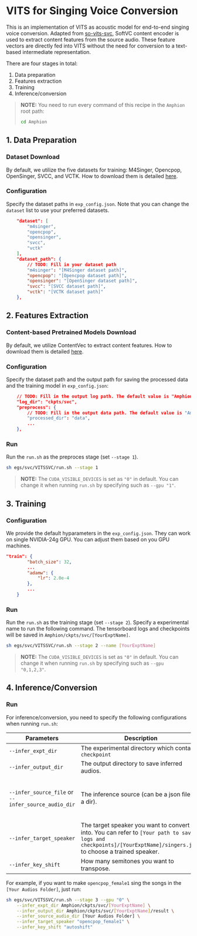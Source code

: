 # VITS for Singing Voice Conversion

This is an implementation of VITS as acoustic model for end-to-end singing voice conversion. Adapted from [so-vits-svc](https://github.com/svc-develop-team/so-vits-svc), SoftVC content encoder is used to extract content features from the source audio. These feature vectors are directly fed into VITS without the need for conversion to a text-based intermediate representation.

There are four stages in total:

1. Data preparation
2. Features extraction
3. Training
4. Inference/conversion

> **NOTE:** You need to run every command of this recipe in the `Amphion` root path:
> ```bash
> cd Amphion
> ```

## 1. Data Preparation

### Dataset Download

By default, we utilize the five datasets for training: M4Singer, Opencpop, OpenSinger, SVCC, and VCTK. How to download them is detailed [here](../../datasets/README.md).

### Configuration

Specify the dataset paths in  `exp_config.json`. Note that you can change the `dataset` list to use your preferred datasets.

```json
    "dataset": [
        "m4singer",
        "opencpop",
        "opensinger",
        "svcc",
        "vctk"
    ],
    "dataset_path": {
        // TODO: Fill in your dataset path
        "m4singer": "[M4Singer dataset path]",
        "opencpop": "[Opencpop dataset path]",
        "opensinger": "[OpenSinger dataset path]",
        "svcc": "[SVCC dataset path]",
        "vctk": "[VCTK dataset path]"
    },
```

## 2. Features Extraction

### Content-based Pretrained Models Download

By default, we utilize ContentVec to extract content features. How to download them is detailed [here](../../../pretrained/README.md).

### Configuration

Specify the dataset path and the output path for saving the processed data and the training model in `exp_config.json`:

```json
    // TODO: Fill in the output log path. The default value is "Amphion/ckpts/svc"
    "log_dir": "ckpts/svc",
    "preprocess": {
        // TODO: Fill in the output data path. The default value is "Amphion/data"
        "processed_dir": "data",
        ...
    },
```

### Run

Run the `run.sh` as the preproces stage (set  `--stage 1`).

```bash
sh egs/svc/VITSSVC/run.sh --stage 1
```

> **NOTE:** The `CUDA_VISIBLE_DEVICES` is set as `"0"` in default. You can change it when running `run.sh` by specifying such as `--gpu "1"`.

## 3. Training

### Configuration

We provide the default hyparameters in the `exp_config.json`. They can work on single NVIDIA-24g GPU. You can adjust them based on you GPU machines.

```json
"train": {
        "batch_size": 32,
        ...
        "adamw": {
            "lr": 2.0e-4
        },
        ...
    }
```

### Run

Run the `run.sh` as the training stage (set  `--stage 2`). Specify a experimental name to run the following command. The tensorboard logs and checkpoints will be saved in `Amphion/ckpts/svc/[YourExptName]`.

```bash
sh egs/svc/VITSSVC/run.sh --stage 2 --name [YourExptName]
```

> **NOTE:** The `CUDA_VISIBLE_DEVICES` is set as `"0"` in default. You can change it when running `run.sh` by specifying such as `--gpu "0,1,2,3"`.

## 4. Inference/Conversion

### Run

For inference/conversion, you need to specify the following configurations when running `run.sh`:

| Parameters                                          | Description                                                                                                                                                       | Example                                                                                                                                                                                                  |
| --------------------------------------------------- | ----------------------------------------------------------------------------------------------------------------------------------------------------------------- | -------------------------------------------------------------------------------------------------------------------------------------------------------------------------------------------------------- |
| `--infer_expt_dir`                                  | The experimental directory which contains `checkpoint`                                                                                                            | `[Your path to save logs and checkpoints]/[YourExptName]`                                                                                                                                                |
| `--infer_output_dir`                                | The output directory to save inferred audios.                                                                                                                     | `[Your path to save logs and checkpoints]/[YourExptName]/result`                                                                                                                                         |
| `--infer_source_file` or `--infer_source_audio_dir` | The inference source (can be a json file or a dir).                                                                                                               | The `infer_source_file` could be `[Your path to save processed data]/[YourDataset]/test.json`, and the `infer_source_audio_dir` is a folder which includes several audio files (*.wav, *.mp3 or *.flac). |
| `--infer_target_speaker`                            | The target speaker you want to convert into. You can refer to `[Your path to save logs and checkpoints]/[YourExptName]/singers.json` to choose a trained speaker. | For opencpop dataset, the speaker name would be `opencpop_female1`.                                                                                                                                      |
| `--infer_key_shift`                                 | How many semitones you want to transpose.                                                                                                                         | `"autoshfit"` (by default), `3`, `-3`, etc.                                                                                                                                                              |

For example, if you want to make `opencpop_female1` sing the songs in the `[Your Audios Folder]`, just run:

```bash
sh egs/svc/VITSSVC/run.sh --stage 3 --gpu "0" \
	--infer_expt_dir Amphion/ckpts/svc/[YourExptName] \
	--infer_output_dir Amphion/ckpts/svc/[YourExptName]/result \
	--infer_source_audio_dir [Your Audios Folder] \
	--infer_target_speaker "opencpop_female1" \
	--infer_key_shift "autoshift"
```